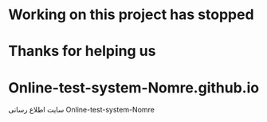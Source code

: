 # Working on this project has stopped
# Thanks for helping us
# Online-test-system-Nomre.github.io
سایت اطلاع رسانی Online-test-system-Nomre
